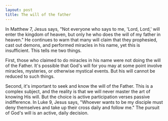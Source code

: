 ```yaml
---
layout: post
title: The will of the father
---
```


In Matthew 7, Jesus says, "Not everyone who says to me, 'Lord, Lord,' will enter the kingdom of heaven, but only he who does the will of my father in heaven." He continues to warn that many will claim that they prophesied, cast out demons, and performed miracles in his name, yet this is insufficient. This tells me two things.

First, those who claimed to do miracles in his name were not doing the will of the Father. It's possible that God's will for you may at some point involve miracles, mysteries, or otherwise mystical events. But his will cannot be reduced to such things.

Second, it's important to seek and know the will of the Father. This is a complex subject, and the reality is that we will never master the art of knowing His will. But the choice is active participation verses passive indifference. In Luke 9, Jesus says, "Whoever wants to be my disciple must deny themselves and take up their cross daily and follow me." The pursuit of God's will is an active, daily decision.
